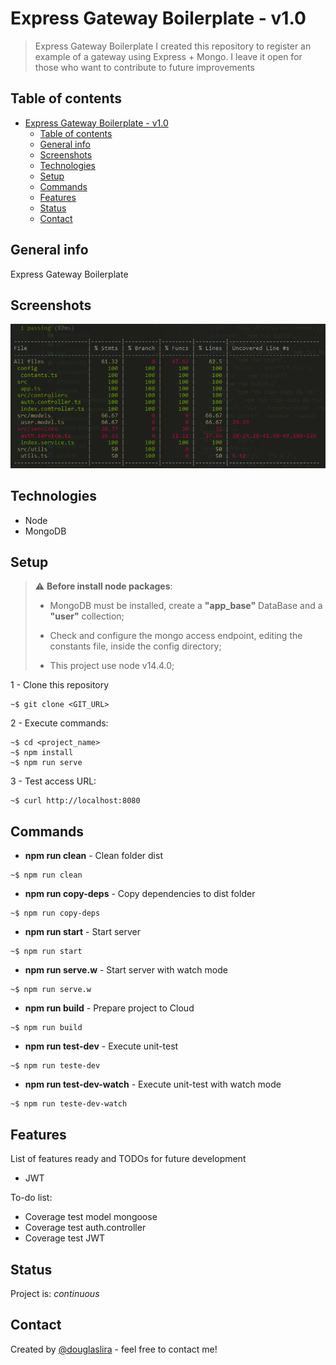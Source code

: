 # Express Gateway Boilerplate - v1.0

> Express Gateway Boilerplate
> I created this repository to register an example of a gateway using Express + Mongo. I leave it open for those who want to contribute to future improvements
> 

## Table of contents

- [Express Gateway Boilerplate - v1.0](#express-gateway-boilerplate---v10)
	- [Table of contents](#table-of-contents)
	- [General info](#general-info)
	- [Screenshots](#screenshots)
	- [Technologies](#technologies)
	- [Setup](#setup)
	- [Commands](#commands)
	- [Features](#features)
	- [Status](#status)
	- [Contact](#contact)

## General info

Express Gateway Boilerplate

## Screenshots

![Coverage](./img/coverage.png)

## Technologies

- Node
- MongoDB

## Setup

> :warning: **Before install node packages**:
>
> - MongoDB must be installed, create a **"app_base"** DataBase and a **"user"** collection;
>
> - Check and configure the mongo access endpoint, editing the constants file, inside the config directory;
>
> - This project use node v14.4.0;

1 - Clone this repository

```console
~$ git clone <GIT_URL>
```

2 - Execute commands:

```console
~$ cd <project_name>
~$ npm install
~$ npm run serve
```

3 - Test access URL:

```console
~$ curl http://localhost:8080
```

## Commands

- **npm run clean** - Clean folder dist

```console
~$ npm run clean
```

- **npm run copy-deps** - Copy dependencies to dist folder

```console
~$ npm run copy-deps
```

- **npm run start** - Start server

```console
~$ npm run start
```

- **npm run serve.w** - Start server with watch mode

```console
~$ npm run serve.w
```

- **npm run build** - Prepare project to Cloud

```console
~$ npm run build
```

- **npm run test-dev** - Execute unit-test

```console
~$ npm run teste-dev
```

- **npm run test-dev-watch** - Execute unit-test with watch mode

```console
~$ npm run teste-dev-watch
```

## Features

List of features ready and TODOs for future development

- JWT

To-do list:

- Coverage test model mongoose
- Coverage test auth.controller
- Coverage test JWT

## Status

Project is: _continuous_

## Contact

Created by [@douglaslira](mailto:douglas.lira.web@gmail.com) - feel free to contact me!
